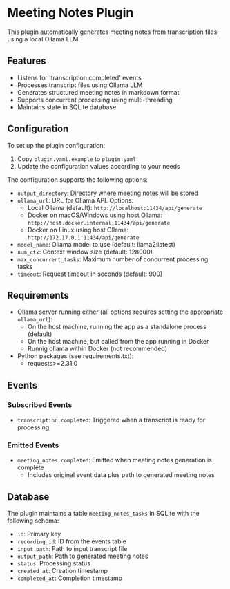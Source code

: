 # Meeting Notes Plugin

This plugin automatically generates meeting notes from transcription files using a local Ollama LLM.

## Features

- Listens for 'transcription.completed' events
- Processes transcript files using Ollama LLM
- Generates structured meeting notes in markdown format
- Supports concurrent processing using multi-threading
- Maintains state in SQLite database

## Configuration

To set up the plugin configuration:

1. Copy `plugin.yaml.example` to `plugin.yaml`
2. Update the configuration values according to your needs

The configuration supports the following options:

- `output_directory`: Directory where meeting notes will be stored
- `ollama_url`: URL for Ollama API. Options:
  - Local Ollama (default): `http://localhost:11434/api/generate`
  - Docker on macOS/Windows using host Ollama: `http://host.docker.internal:11434/api/generate`
  - Docker on Linux using host Ollama: `http://172.17.0.1:11434/api/generate`
- `model_name`: Ollama model to use (default: llama2:latest)
- `num_ctx`: Context window size (default: 128000)
- `max_concurrent_tasks`: Maximum number of concurrent processing tasks
- `timeout`: Request timeout in seconds (default: 900)

## Requirements

- Ollama server running either (all options requires setting the appropriate `ollama_url`):
  - On the host machine, running the app as a standalone process (default)
  - On the host machine, but called from the app running in Docker
  - Runnig ollama within Docker (not recommended)
- Python packages (see requirements.txt):
  - requests>=2.31.0

## Events

### Subscribed Events
- `transcription.completed`: Triggered when a transcript is ready for processing

### Emitted Events
- `meeting_notes.completed`: Emitted when meeting notes generation is complete
  - Includes original event data plus path to generated meeting notes

## Database

The plugin maintains a table `meeting_notes_tasks` in SQLite with the following schema:
- `id`: Primary key
- `recording_id`: ID from the events table
- `input_path`: Path to input transcript file
- `output_path`: Path to generated meeting notes
- `status`: Processing status
- `created_at`: Creation timestamp
- `completed_at`: Completion timestamp
